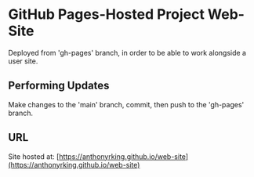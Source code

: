 # GitHub Pages-Hosted Project Web-Site

Deployed from 'gh-pages' branch, in order to be able to work alongside a user site.

## Performing Updates

Make changes to the 'main' branch, commit, then push to the 'gh-pages' branch.

## URL

Site hosted at: [https://anthonyrking.github.io/web-site](https://anthonyrking.github.io/web-site)

